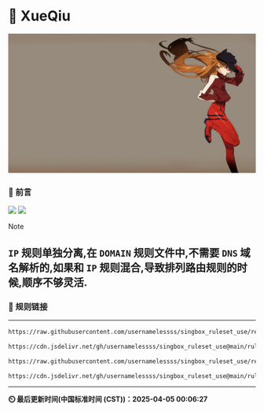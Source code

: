 
# 🧸 XueQiu
![](https://raw.githubusercontent.com/usernamelessss/picture-bed/main/images/202504042256831.jpg)
### 📣 前言
![](https://shields.io/badge/-移除重复规则-ff69b4) ![](https://shields.io/badge/-IP&nbsp;规则单独存放不与&nbsp;DOMAIN&nbsp;等混合-green)
> [!NOTE]
**`IP` 规则单独分离,在 `DOMAIN` 规则文件中,不需要 `DNS` 域名解析的,如果和 `IP` 规则混合,导致排列路由规则的时候,顺序不够灵活.**
---

###  🔗 规则链接
---

```url
https://raw.githubusercontent.com/usernamelessss/singbox_ruleset_use/refs/heads/main/rule/XueQiu/XueQiu_No_IP.json
```

```url
https://cdn.jsdelivr.net/gh/usernamelessss/singbox_ruleset_use@main/rule/XueQiu/XueQiu_No_IP.json
```

```url
https://raw.githubusercontent.com/usernamelessss/singbox_ruleset_use/refs/heads/main/rule/XueQiu/XueQiu_No_IP.srs
```

```url
https://cdn.jsdelivr.net/gh/usernamelessss/singbox_ruleset_use@main/rule/XueQiu/XueQiu_No_IP.srs
```

---
**⏲️ 最后更新时间(中国标准时间 (CST))：2025-04-05 00:06:27**